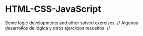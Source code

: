 # HTML-CSS-JavaScript
Some logic developments and other solved exercises. // Algunos desarrollos de lógica y otros ejercicios resueltos. //
